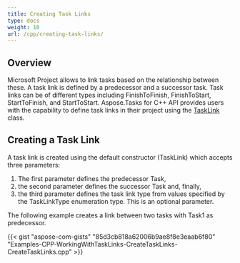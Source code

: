 ```yaml
---
title: Creating Task Links
type: docs
weight: 10
url: /cpp/creating-task-links/
---
```


## **Overview**
Microsoft Project allows to link tasks based on the relationship between these. A task link is defined by a predecessor and a successor task. Task links can be of different types including FinishToFinish, FinishToStart, StartToFinish, and StartToStart. Aspose.Tasks for C++ API provides users with the capability to define task links in their project using the [TaskLink](https://apireference.aspose.com/tasks/cpp/class/aspose.tasks.task_link/) class.
## **Creating a Task Link**
A task link is created using the default constructor (TaskLink) which accepts three parameters:

1. The first parameter defines the predecessor Task,
2. the second parameter defines the successor Task and, finally,
3. the third parameter defines the task link type from values specified by the TaskLinkType enumeration type. This is an optional parameter.

The following example creates a link between two tasks with Task1 as predecessor.

{{< gist "aspose-com-gists" "85d3cb818a62006b9ae8f8e3eaab6f80" "Examples-CPP-WorkingWithTaskLinks-CreateTaskLinks-CreateTaskLinks.cpp" >}}

